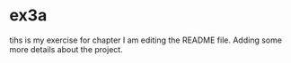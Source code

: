 # ex3a
tihs is my exercise for chapter 
I am  editing the README file.
Adding some more details about the project.
